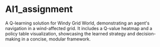 # AI1_assignment
A Q-learning solution for Windy Grid World, demonstrating an agent's navigation in a wind-affected grid. It includes a Q-value heatmap and a policy table visualization, showcasing the learned strategy and decision-making in a concise, modular framework.
